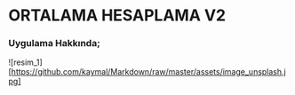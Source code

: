 # ORTALAMA HESAPLAMA V2

### Uygulama Hakkında;

![resim_1][https://github.com/kaymal/Markdown/raw/master/assets/image_unsplash.jpg]
